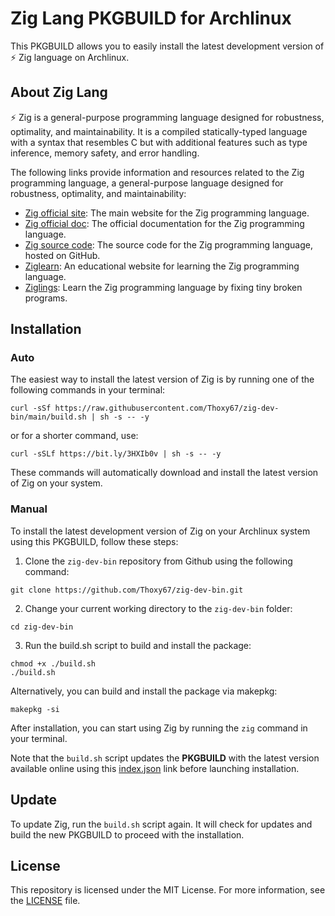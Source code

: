 # Zig Lang PKGBUILD for Archlinux

This PKGBUILD allows you to easily install the latest development version of ⚡
Zig language on Archlinux.

## About Zig Lang

⚡ Zig is a general-purpose programming language designed for robustness,
optimality, and maintainability. It is a compiled statically-typed language with
a syntax that resembles C but with additional features such as type inference,
memory safety, and error handling.

The following links provide information and resources related to the Zig programming language,
a general-purpose language designed for robustness, optimality, and maintainability:

- [Zig official site](https://ziglang.org/): The main website for the Zig programming language.
- [Zig official doc](https://ziglang.org/documentation/master/): The official documentation for the Zig programming language.
- [Zig source code](https://github.com/ziglang/zig): The source code for the Zig programming language, hosted on GitHub.
- [Ziglearn](https://ziglearn.org/): An educational website for learning the Zig programming language.
- [Ziglings](https://github.com/ratfactor/ziglings): Learn the Zig programming language by fixing tiny broken programs. 

## Installation
### Auto

The easiest way to install the latest version of Zig is by running one of the following commands in your terminal:

```
curl -sSf https://raw.githubusercontent.com/Thoxy67/zig-dev-bin/main/build.sh | sh -s -- -y
```

or for a shorter command, use:

```
curl -sSLf https://bit.ly/3HXIb0v | sh -s -- -y
```

These commands will automatically download and install the latest version of Zig on your system.

### Manual

To install the latest development version of Zig on your Archlinux system using
this PKGBUILD, follow these steps:

1. Clone the `zig-dev-bin` repository from Github using the following command:

```
git clone https://github.com/Thoxy67/zig-dev-bin.git
```

2. Change your current working directory to the `zig-dev-bin` folder:

```
cd zig-dev-bin
```

3. Run the build.sh script to build and install the package:

```
chmod +x ./build.sh
./build.sh
```

Alternatively, you can build and install the package via makepkg:

```
makepkg -si
```

After installation, you can start using Zig by running the `zig` command in your
terminal.

Note that the `build.sh` script updates the **PKGBUILD** with the latest version
available online using this
[index.json](https://ziglang.org/download/index.json) link before launching
installation.

## Update

To update Zig, run the `build.sh` script again. It will check for updates and
build the new PKGBUILD to proceed with the installation.

## License

This repository is licensed under the MIT License. For more information, see the
[LICENSE](LICENSE) file.
